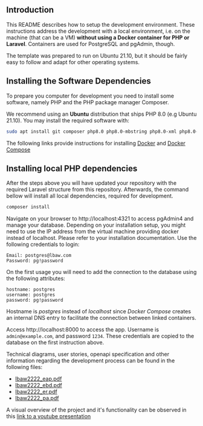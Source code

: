 ## Introduction

This README describes how to setup the development environment.
These instructions address the development with a local environment, i.e. on the machine (that can be a VM) **without using a Docker container for PHP or Laravel**.
Containers are used for PostgreSQL and pgAdmin, though.

The template was prepared to run on Ubuntu 21.10, but it should be fairly easy to follow and adapt for other operating systems.

## Installing the Software Dependencies

To prepare you computer for development you need to install some software, namely PHP and the PHP package manager Composer.

We recommend using an __Ubuntu__ distribution that ships PHP 8.0 (e.g Ubuntu 21.10). You may install the required software with:

```bash
sudo apt install git composer php8.0 php8.0-mbstring php8.0-xml php8.0-pgsql
```


The following links provide instructions for installing [Docker](https://docs.docker.com/get-docker/) and [Docker Compose](https://docs.docker.com/compose/install/)

## Installing local PHP dependencies

After the steps above you will have updated your repository with the required Laravel structure from this repository.
Afterwards, the command bellow will install all local dependencies, required for development.

```bash
composer install
```

Navigate on your browser to http://localhost:4321 to access pgAdmin4 and manage your database. Depending on your installation setup, you might need to use the IP address from the virtual machine providing docker instead of localhost. Please refer to your installation documentation.
Use the following credentials to login:

    Email: postgres@lbaw.com
    Password: pg!password

On the first usage you will need to add the connection to the database using the following attributes:

    hostname: postgres
    username: postgres
    password: pg!password

Hostname is _postgres_ instead of _localhost_ since _Docker Compose_ creates an internal DNS entry to facilitate the connection between linked containers.

Access http://localhost:8000 to access the app. Username is `admin@example.com`, and password `1234`. These credentials are copied to the database on the first instruction above.

Technical diagrams, user stories, openapi specification and other information regarding the development process can be found in the following files:
- [lbaw2222_eap.pdf](lbaw2222_eap.pdf)
- [lbaw2222_ebd.pdf](lbaw2222_ebd.pdf)
- [lbaw2222_er.pdf](lbaw2222_er.pdf)
- [lbaw2222_pa.pdf](lbaw2222_pa.pdf)
  
A visual overview of the project and it's functionality can be observed in this [link to a youtube presentation](https://youtu.be/-hjULtfdjc4)
